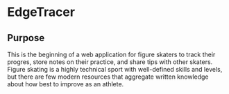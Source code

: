 # EdgeTracer

## Purpose

This is the beginning of a web application for figure skaters to track their progres, store notes on their practice, and share tips with other skaters. Figure skating is a highly technical sport with well-defined skills and levels, but there are few modern resources that aggregate written knowledge about how best to improve as an athlete. 
